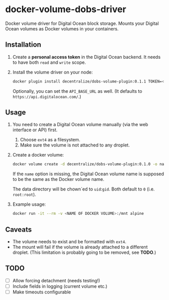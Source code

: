 # docker-volume-dobs-driver

Docker volume driver for Digital Ocean block storage. Mounts your Digital Ocean volumes as Docker volumes in your containers.

## Installation

1. Create a **personal access token** in the Digital Ocean backend. It needs to have both `read` and `write` scope.

1. Install the volume driver on your node:

    ```bash
    docker plugin install decentralize/dobs-volume-plugin:0.1.1 TOKEN=<DIGITALOCEAN API TOKEN>
    ```

    Optionally, you can set the `API_BASE_URL` as well. (It defaults to `https://api.digitalocean.com/`.)

## Usage

1. You need to create a Digital Ocean volume manually (via the web interface or API) first. 
   1. Choose `ext4` as a filesystem.
   2. Make sure the volume is not attached to any droplet.
1. Create a docker volume:
    ```bash
    docker volume create -d decentralize/dobs-volume-plugin:0.1.0 -o name=<NAME OF DIGITALOCEAN VOLUME> -o uid=<UID TO CHOWN TO> -o gid=<GID TO CHOWN TO> <NAME OF DOCKER VOLUME>
    ```
    If the `name` option is missing, the Digital Ocean volume name is supposed to be the same as the Docker volume name.
    
    The data directory will be chown´ed to `uid`:`gid`. Both default to `0` (i.e. `root:root`).

1. Example usage:
    ```bash
    docker run -it --rm -v <NAME OF DOCKER VOLUME>:/mnt alpine
    ```

## Caveats

* The volume needs to exist and be formatted with `ext4`.
* The mount will fail if the volume is already attached to a different droplet. (This limitation is probably going to be removed, see **TODO**.)

## TODO

- [ ] Allow forcing detachment (needs testing!)
- [ ] Include fields in logging (current volume etc.)
- [ ] Make timeouts configurable
